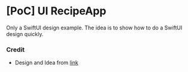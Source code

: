 # [PoC] UI RecipeApp

Only a SwiftUI design example. The idea is to show how to do a SwiftUI design quickly.


### Credit
- Design and Idea from [link](https://github.com/abuanwar072/Recipe-App---Flutter-UI)

